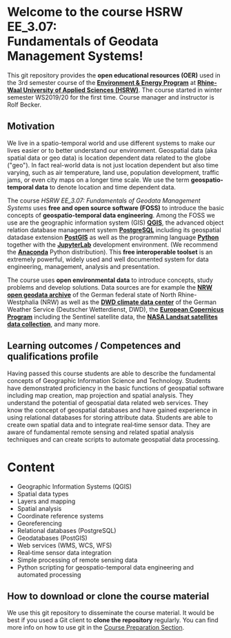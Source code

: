 # Welcome to the course HSRW EE_3.07: <br>Fundamentals of Geodata Management Systems!

This git repository provides the **open educational resources (OER)** used in the 3rd semester course of the [**Environment & Energy Program**](https://www.hochschule-rhein-waal.de/en/faculties/communication-and-environment/degree-programmes/bachelor-degree-programmes/environment-and) at [**Rhine-Waal University of Applied Sciences (HSRW)**](https://www.hsrw.eu/). The course started in winter semester WS2019/20 for the first time. Course manager and instructor is Rolf Becker.

## Motivation
We live in a spatio-temporal world and use different systems to make our lives easier or to better understand our environment. Geospatial data (aka spatial data or geo data) is location dependent data related to the globe ("geo"). In fact real-world data is not just location dependent but also time varying, such as air temperature, land use, population development, traffic jams, or even city maps on a longer time scale. We use the term **geospatio-temporal data** to denote location and time dependent data. 

The course _HSRW EE_3.07: Fundamentals of Geodata Management Systems_ uses **free and open source software (FOSS)** to introduce the basic concepts of **geospatio-temporal data engineering**. Among the FOSS we use are the geographic information system (GIS) [**QGIS**](https://www.qgis.org/en/site/), the advanced object relation database management system [**PostgreSQL**](https://www.postgresql.org/) including its geospatial datadase extension [**PostGIS**](https://postgis.net/) as well as the programming language [**Python**](https://www.python.org/) together with the [**JupyterLab**](https://jupyter.org/) development environment. (We recommend the [**Anaconda**](https://www.anaconda.com/) Python distribution). This **free interoperable toolset** is an extremely powerful, widely used and well documented system for data engineering, management, analysis and presentation.

The course uses **open environmental data** to introduce concepts, study problems and develop solutions. Data sources are for example the [**NRW open geodata archive**](https://www.opengeodata.nrw.de/produkte/) of the German federal state of North Rhine-Westphalia (NRW) as well as the [**DWD climate data center**](https://www.dwd.de/EN/climate_environment/cdc/cdc_node_en.html) of the German Weather Service (Deutscher Wetterdienst, DWD), the [**European Copernicus Program**](https://www.copernicus.eu/en) including the Sentinel satellite data, the [**NASA Landsat satellites data collection**](https://landsat.gsfc.nasa.gov/data/), and many more. 

## Learning outcomes / Competences and qualifications profile

Having passed this course students are able to describe the fundamental concepts of Geographic Information
Science and Technology. Students have demonstrated proficiency in the basic functions of geospatial software
including map creation, map projection and spatial analysis. They understand the potential of geospatial data
related web services. They know the concept of geospatial databases and have gained experience in using
relational databases for storing attribute data. Students are able to create own spatial data and to integrate
real‐time sensor data. They are aware of fundamental remote sensing and related spatial analysis techniques
and can create scripts to automate geospatial data processing.

# Content
* Geographic Information Systems (QGIS)
* Spatial data types
* Layers and mapping
* Spatial analysis
* Coordinate reference systems 
* Georeferencing
* Relational databases (PostgreSQL)
* Geodatabases (PostGIS)
* Web services (WMS, WCS, WFS)
* Real‐time sensor data integration
* Simple processing of remote sensing data
* Python scripting for geospatio-temporal data engineering and automated processing

## How to download or clone the course material

We use this git repository to disseminate the course material. It would be best if you used a Git client to **clone the repository** regularly. You can find more info on how to use git in the [Course Preparation Section](./gdms0020_Course_Preparation/README.md).
